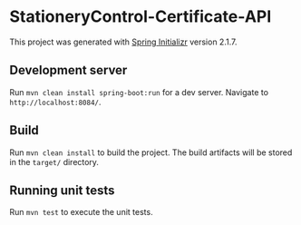 # StationeryControl-Certificate-API

This project was generated with [Spring Initializr](https://start.spring.io/) version 2.1.7.

## Development server

Run `mvn clean install spring-boot:run` for a dev server. Navigate to `http://localhost:8084/`.

## Build

Run `mvn clean install` to build the project. The build artifacts will be stored in the `target/` directory.

## Running unit tests

Run `mvn test` to execute the unit tests.